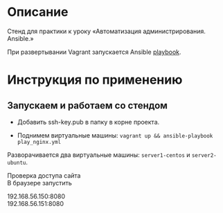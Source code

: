 # Описание

Стенд для практики к уроку «Автоматизация администрирования. Ansible.»  

При развертывании Vagrant запускается Ansible [playbook](provisioning/play_nginx.yml).  

# Инструкция по применению

## Запускаем и работаем со стендом

- Добавить ssh-key.pub в папку в корне проекта.  

- Поднимем виртуальные машины: `vagrant up && ansible-playbook play_nginx.yml `  

Разворачивается два виртуальные машины: `server1-centos` и `server2-ubuntu`.


Проверка доступа сайта  
В браузере запустить  

192.168.56.150:8080  
192.168.56.151:8080  

